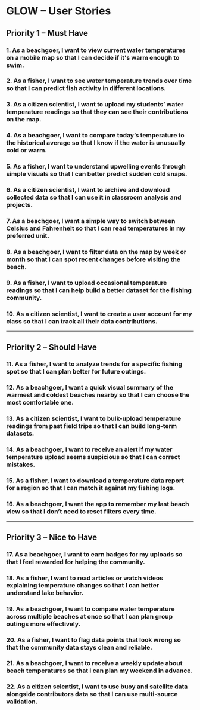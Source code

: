 # GLOW – User Stories

## Priority 1 – Must Have

### 1. As a beachgoer, I want to view current water temperatures on a mobile map so that I can decide if it's warm enough to swim.
### 2. As a fisher, I want to see water temperature trends over time so that I can predict fish activity in different locations.
### 3. As a citizen scientist, I want to upload my students’ water temperature readings so that they can see their contributions on the map.
### 4. As a beachgoer, I want to compare today’s temperature to the historical average so that I know if the water is unusually cold or warm.
### 5. As a fisher, I want to understand upwelling events through simple visuals so that I can better predict sudden cold snaps.
### 6. As a citizen scientist, I want to archive and download collected data so that I can use it in classroom analysis and projects.
### 7. As a beachgoer, I want a simple way to switch between Celsius and Fahrenheit so that I can read temperatures in my preferred unit.
### 8. As a beachgoer, I want to filter data on the map by week or month so that I can spot recent changes before visiting the beach.
### 9. As a fisher, I want to upload occasional temperature readings so that I can help build a better dataset for the fishing community.
### 10. As a citizen scientist, I want to create a user account for my class so that I can track all their data contributions.

---

## Priority 2 – Should Have

### 11. As a fisher, I want to analyze trends for a specific fishing spot so that I can plan better for future outings.
### 12. As a beachgoer, I want a quick visual summary of the warmest and coldest beaches nearby so that I can choose the most comfortable one.
### 13. As a citizen scientist, I want to bulk-upload temperature readings from past field trips so that I can build long-term datasets.
### 14. As a beachgoer, I want to receive an alert if my water temperature upload seems suspicious so that I can correct mistakes.
### 15. As a fisher, I want to download a temperature data report for a region so that I can match it against my fishing logs.
### 16. As a beachgoer, I want the app to remember my last beach view so that I don’t need to reset filters every time.

---

## Priority 3 – Nice to Have

### 17. As a beachgoer, I want to earn badges for my uploads so that I feel rewarded for helping the community.
### 18. As a fisher, I want to read articles or watch videos explaining temperature changes so that I can better understand lake behavior.
### 19. As a beachgoer, I want to compare water temperature across multiple beaches at once so that I can plan group outings more effectively.
### 20. As a fisher, I want to flag data points that look wrong so that the community data stays clean and reliable.
### 21. As a beachgoer, I want to receive a weekly update about beach temperatures so that I can plan my weekend in advance.
### 22. As a citizen scientist, I want to use buoy and satellite data alongside contributors data so that I can use multi-source validation.
